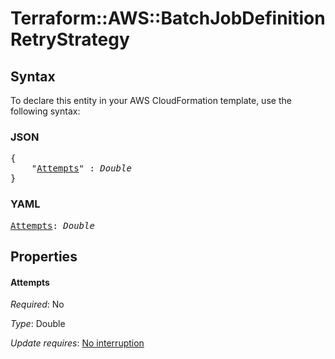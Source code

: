 # Terraform::AWS::BatchJobDefinition RetryStrategy

## Syntax

To declare this entity in your AWS CloudFormation template, use the following syntax:

### JSON

<pre>
{
    "<a href="#attempts" title="Attempts">Attempts</a>" : <i>Double</i>
}
</pre>

### YAML

<pre>
<a href="#attempts" title="Attempts">Attempts</a>: <i>Double</i>
</pre>

## Properties

#### Attempts

_Required_: No

_Type_: Double

_Update requires_: [No interruption](https://docs.aws.amazon.com/AWSCloudFormation/latest/UserGuide/using-cfn-updating-stacks-update-behaviors.html#update-no-interrupt)

